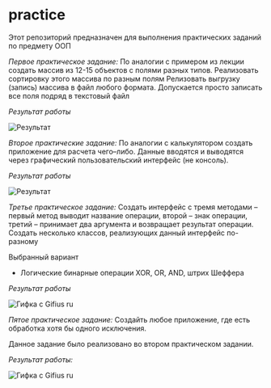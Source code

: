 # practice
Этот репозиторий предназначен для выполнения практических заданий по предмету ООП

_Первое практическое задание:_ 
  По аналогии с примером из лекции создать массив из 12-15 объектов с полями разных типов.
  Реализовать сортировку этого массива по разным полям
  Релизовать выгрузку (запись) массива в файл любого формата. Допускается просто записать все поля подряд в текстовый файл
  
*Результат работы*



![Результат](https://user-images.githubusercontent.com/87601709/202386754-7148ecf3-4e4d-4380-b2de-e64ea09eeab5.gif)


_Второе практические задание:_
  По аналогии с калькулятором создать приложение  для расчета чего–либо. Данные вводятся и выводятся через графический пользовательский интерфейс (не консоль).
  
 
*Результат работы*


![Результат](https://user-images.githubusercontent.com/87601709/202462090-477ac4ff-be5f-425e-a210-36d804405187.gif)


_Третье практическое задание:_
Создать интерфейс с тремя методами – первый метод выводит название операции, второй – знак операции, третий – принимает два аргумента и возвращает результат операции. Создать несколько классов, реализующих данный интерфейс по-разному

Выбранный вариант
- Логические бинарные операции XOR, OR, AND, штрих Шеффера

*Результат работы*

![Гифка с Gifius ru](https://user-images.githubusercontent.com/87601709/206837989-cc45def2-14dc-4a3c-96e5-169def168d18.gif)


_Пятое практическое задание:_
Создайть любое приложение, где есть обработка хотя бы одного исключения.

Данное задание было реализовано во втором практическом задании.

*Результат работы:*

![Гифка с Gifius ru](https://user-images.githubusercontent.com/87601709/206838330-a682bc82-2ee2-460a-bbbb-a861d7b609e3.gif)
